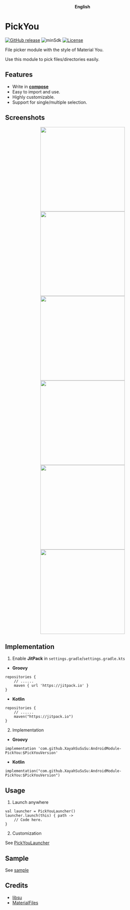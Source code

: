 <div align="center">
	<span style="font-weight: bold"> English</span>
</div>

# PickYou
[![GitHub release](https://img.shields.io/github/v/release/XayahSuSuSu/AndroidModule-PickYou?color=orange)](https://github.com/XayahSuSuSu/AndroidModule-PickYou/releases)  ![minSdk](https://img.shields.io/badge/minSdk-26-green) [![License](https://img.shields.io/github/license/XayahSuSuSu/AndroidModule-PickYou?color=ff69b4)](./LICENSE)

File picker module with the style of Material You.

Use this module to pick files/directories easily.

## Features
- Write in [**compose**](https://developer.android.com/jetpack/compose)
- Easy to import and use.
- Highly customizable.
- Support for single/multiple selection.

## Screenshots
<div align="center">
	<img src="./doc/images/1.jpg" width="275px"><img src="./doc/images/2.jpg" width="275px"><img src="./doc/images/3.jpg" width="275px">
	<img src="./doc/images/4.jpg" width="275px"><img src="./doc/images/5.jpg" width="275px"><img src="./doc/images/6.jpg" width="275px">
</div>

## Implementation
1. Enable **JitPack** in `settings.gradle`/`settings.gradle.kts`
* **Groovy**
```
repositories {
    // ......
    maven { url 'https://jitpack.io' }
}
```
* **Kotlin**
```
repositories {
    // ......
    maven("https://jitpack.io")
}
```
2. Implementation
* **Groovy**
```
implementation 'com.github.XayahSuSuSu:AndroidModule-PickYou:$PickYouVersion'
```

* **Kotlin**
```
implementation("com.github.XayahSuSuSu:AndroidModule-PickYou:$PickYouVersion")
```

## Usage
1. Launch anywhere
```
val launcher = PickYouLauncher()
launcher.launch(this) { path ->
    // Code here.
}
```

2. Customization

See [PickYouLauncher](./libpickyou/src/main/java/com/xayah/libpickyou/ui/PickYouLauncher.kt)

## Sample
See [sample](./app/src/main/java/com/xayah/pickyou/MainActivity.kt)

## Credits
- [libsu](https://github.com/topjohnwu/libsu)
- [MaterialFiles](https://github.com/zhanghai/MaterialFiles)
